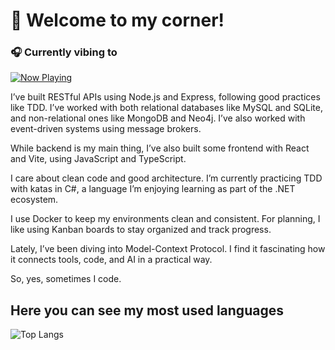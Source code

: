 # 🌿 Welcome to my corner!

### 🎧 Currently vibing to
[![Now Playing](./.png)](https://youtu.be/Qg-KPfqDKyk)

I’ve built RESTful APIs using Node.js and Express, following good practices like TDD. I’ve worked with both relational databases like MySQL and SQLite, and non-relational ones like MongoDB and Neo4j.
I’ve also worked with event-driven systems using message brokers.

While backend is my main thing, I’ve also built some frontend with React and Vite, using JavaScript and TypeScript.

I care about clean code and good architecture.
I’m currently practicing TDD with katas in C#, a language I’m enjoying learning as part of the .NET ecosystem.

I use Docker to keep my environments clean and consistent.
For planning, I like using Kanban boards to stay organized and track progress.

Lately, I’ve been diving into Model-Context Protocol. I find it fascinating how it connects tools, code, and AI in a practical way.

So, yes, sometimes I code.

## Here you can see my most used languages 

![Top Langs](https://github-readme-stats.vercel.app/api/top-langs/?username=giselabcruz&langs_count=8)

